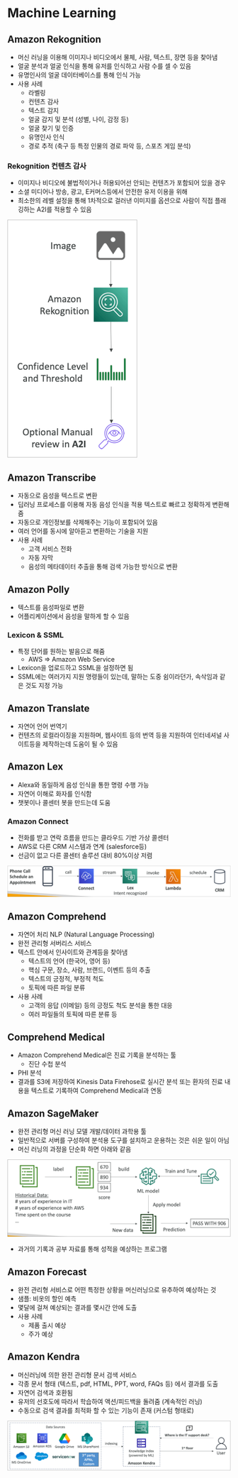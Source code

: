 # Machine Learning

## Amazon Rekognition

- 머신 러닝을 이용해 이미지나 비디오에서 물체, 사람, 텍스트, 장면 등을 찾아냄
- 얼굴 분석과 얼굴 인식을 통해 유저를 인식하고 사람 수를 셀 수 있음
- 유명인사의 얼굴 데이터베이스를 통해 인식 가능
- 사용 사례
  - 라벨링
  - 컨텐츠 감사
  - 텍스트 감지
  - 얼굴 감지 및 분석 (성별, 나이, 감정 등)
  - 얼굴 찾기 및 인증
  - 유명인사 인식
  - 경로 추적 (축구 등 특정 인물의 경로 파악 등, 스포츠 게임 분석)

### Rekognition 컨텐츠 감사

- 이미지나 비디오에 불법적이거나 허용되어선 안되는 컨텐츠가 포함되어 있을 경우
- 소셜 미디어나 방송, 광고, E커머스등에서 안전한 유저 이용을 위해
- 최소한의 레벨 설정을 통해 1차적으로 걸러낸 이미지를 옵션으로 사람이 직접 플래깅하는 A2I를 적용할 수 있음

![images/machine_learning/1.png](images/machine_learning/1.png)

## Amazon Transcribe

- 자동으로 음성을 텍스트로 변환
- 딥러닝 프로세스를 이용해 자동 음성 인식을 적용 텍스트로 빠르고 정확하게 변환해줌
- 자동으로 개인정보를 삭제해주는 기능이 포함되어 있음
- 여러 언어를 동시에 알아듣고 변환하는 기술을 지원
- 사용 사례
  - 고객 서비스 전화
  - 자동 자막
  - 음성의 메타데이터 추출을 통해 검색 가능한 방식으로 변환

## Amazon Polly

- 텍스트를 음성파일로 변환
- 어플리케이션에서 음성을 말하게 할 수 있음

### Lexicon & SSML

- 특정 단어를 원하는 발음으로 해줌
  - AWS ⇒ Amazon Web Service
- Lexicon을 업로드하고 SSML을 설정하면 됨
- SSML에는 여러가지 지원 명령들이 있는데, 말하는 도중 쉼이라던가, 속삭임과 같은 것도 지정 가능

## Amazon Translate

- 자연어 언어 번역기
- 컨텐츠의 로컬라이징을 지원하며, 웹사이트 등의 번역 등을 지원하여 인터네셔널 사이트등을 제작하는데 도움이 될 수 있음

## Amazon Lex

- Alexa와 동일하게 음성 인식을 통한 명령 수행 가능
- 자연어 이해로 화자를 인식함
- 챗봇이나 콜센터 봇을 만드는데 도움

### Amazon Connect

- 전화를 받고 연락 흐름을 만드는 클라우드 기반 가상 콜센터
- AWS로 다른 CRM 시스템과 연계 (salesforce등)
- 선금이 없고 다른 콜센터 솔루션 대비 80%이상 저렴

![images/machine_learning/2.png](images/machine_learning/2.png)

## Amazon Comprehend

- 자연어 처리 NLP (Natural Language Processing)
- 완전 관리형 서버리스 서비스
- 텍스트 안에서 인사이트와 관계등을 찾아냄
  - 텍스트의 언어 (한국어, 영어 등)
  - 핵심 구문, 장소, 사람, 브랜드, 이벤트 등의 추출
  - 텍스트의 긍정적, 부정적 척도
  - 토픽에 따른 파일 분류
- 사용 사례
  - 고객의 응답 (이메일) 등의 긍정도 척도 분석을 통한 대응
  - 여러 파일들의 토픽에 따른 분류 등

## Comprehend Medical

- Amazon Comprehend Medical은 진료 기록을 분석하는 툴
  - 진단 수첩 분석
- PHI 분석
- 결과를 S3에 저장하여 Kinesis Data Firehose로 실시간 분석 또는 환자의 진료 내용을 텍스트로 기록하여 Comprehend Medical과 연동

## Amazon SageMaker

- 완전 관리형 머신 러닝 모델 개발/데이터 과학용 툴
- 일반적으로 서버를 구성하여 분석용 도구를 설치하고 운용하는 것은 쉬운 일이 아님
- 머신 러닝의 과정을 단순화 하면 아래와 같음

![images/machine_learning/3.png](images/machine_learning/3.png)

- 과거의 기록과 공부 자료를 통해 성적을 예상하는 프로그램

## Amazon Forecast

- 완전 관리형 서비스로 어떤 특정한 상황을 머신러닝으로 유추하여 예상하는 것
- 샘플: 비옷의 할인 예측
- 몇달에 걸쳐 예상되는 결과를 몇시간 안에 도출
- 사용 사례
  - 제품 출시 예상
  - 주가 예상

## Amazon Kendra

- 머신러닝에 의한 완전 관리형 문서 검색 서비스
- 각종 문서 형태 (텍스트, pdf, HTML, PPT, word, FAQs 등) 에서 결과를 도출
- 자연어 검색과 호환됨
- 유저의 선호도에 따라서 학습하여 액션/피드백을 돌려줌 (계속적인 러닝)
- 수동으로 검색 결과를 최적화 할 수 있는 기능이 존재 (커스텀 형태로)

![images/machine_learning/4.png](images/machine_learning/4.png)
